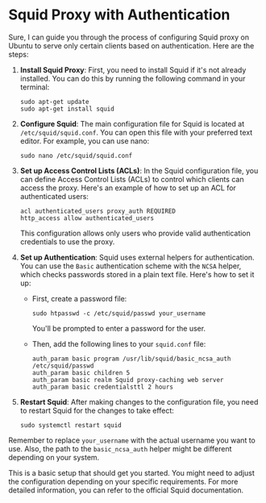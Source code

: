 # Squid Proxy with Authentication


Sure, I can guide you through the process of configuring Squid proxy on Ubuntu to serve only certain clients based on authentication. Here are the steps:

1. **Install Squid Proxy**: First, you need to install Squid if it's not already installed. You can do this by running the following command in your terminal:

   ```
   sudo apt-get update
   sudo apt-get install squid
   ```

2. **Configure Squid**: The main configuration file for Squid is located at `/etc/squid/squid.conf`. You can open this file with your preferred text editor. For example, you can use nano:

   ```
   sudo nano /etc/squid/squid.conf
   ```

3. **Set up Access Control Lists (ACLs)**: In the Squid configuration file, you can define Access Control Lists (ACLs) to control which clients can access the proxy. Here's an example of how to set up an ACL for authenticated users:

   ```
   acl authenticated_users proxy_auth REQUIRED
   http_access allow authenticated_users
   ```

   This configuration allows only users who provide valid authentication credentials to use the proxy.

4. **Set up Authentication**: Squid uses external helpers for authentication. You can use the `Basic` authentication scheme with the `NCSA` helper, which checks passwords stored in a plain text file. Here's how to set it up:

   - First, create a password file:

     ```
     sudo htpasswd -c /etc/squid/passwd your_username
     ```

     You'll be prompted to enter a password for the user.

   - Then, add the following lines to your `squid.conf` file:

     ```
     auth_param basic program /usr/lib/squid/basic_ncsa_auth /etc/squid/passwd
     auth_param basic children 5
     auth_param basic realm Squid proxy-caching web server
     auth_param basic credentialsttl 2 hours
     ```

5. **Restart Squid**: After making changes to the configuration file, you need to restart Squid for the changes to take effect:

   ```
   sudo systemctl restart squid
   ```

Remember to replace `your_username` with the actual username you want to use. Also, the path to the `basic_ncsa_auth` helper might be different depending on your system.

This is a basic setup that should get you started. You might need to adjust the configuration depending on your specific requirements. For more detailed information, you can refer to the official Squid documentation.